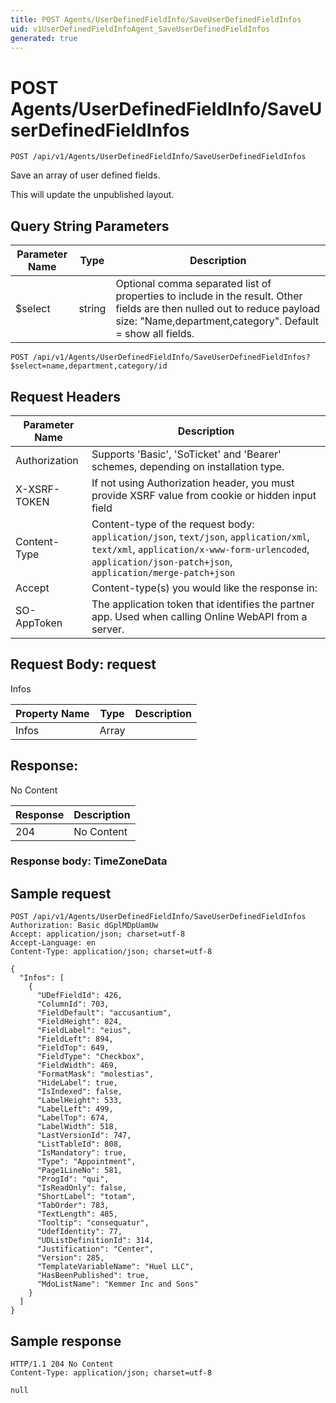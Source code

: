 ```yaml
---
title: POST Agents/UserDefinedFieldInfo/SaveUserDefinedFieldInfos
uid: v1UserDefinedFieldInfoAgent_SaveUserDefinedFieldInfos
generated: true
---
```


# POST Agents/UserDefinedFieldInfo/SaveUserDefinedFieldInfos

```http
POST /api/v1/Agents/UserDefinedFieldInfo/SaveUserDefinedFieldInfos
```

Save an array of user defined fields.


This will update the unpublished layout.






## Query String Parameters

| Parameter Name | Type |  Description |
|----------------|------|--------------|
| $select | string |  Optional comma separated list of properties to include in the result. Other fields are then nulled out to reduce payload size: "Name,department,category". Default = show all fields. |

```http
POST /api/v1/Agents/UserDefinedFieldInfo/SaveUserDefinedFieldInfos?$select=name,department,category/id
```


## Request Headers

| Parameter Name | Description |
|----------------|-------------|
| Authorization  | Supports 'Basic', 'SoTicket' and 'Bearer' schemes, depending on installation type. |
| X-XSRF-TOKEN   | If not using Authorization header, you must provide XSRF value from cookie or hidden input field |
| Content-Type | Content-type of the request body: `application/json`, `text/json`, `application/xml`, `text/xml`, `application/x-www-form-urlencoded`, `application/json-patch+json`, `application/merge-patch+json` |
| Accept         | Content-type(s) you would like the response in:  |
| SO-AppToken | The application token that identifies the partner app. Used when calling Online WebAPI from a server. |

## Request Body: request 

Infos 

| Property Name | Type |  Description |
|----------------|------|--------------|
| Infos | Array |  |

## Response:

No Content

| Response | Description |
|----------------|-------------|
| 204 | No Content |

### Response body: TimeZoneData


## Sample request

```http!
POST /api/v1/Agents/UserDefinedFieldInfo/SaveUserDefinedFieldInfos
Authorization: Basic dGplMDpUamUw
Accept: application/json; charset=utf-8
Accept-Language: en
Content-Type: application/json; charset=utf-8

{
  "Infos": [
    {
      "UDefFieldId": 426,
      "ColumnId": 703,
      "FieldDefault": "accusantium",
      "FieldHeight": 824,
      "FieldLabel": "eius",
      "FieldLeft": 894,
      "FieldTop": 649,
      "FieldType": "Checkbox",
      "FieldWidth": 469,
      "FormatMask": "molestias",
      "HideLabel": true,
      "IsIndexed": false,
      "LabelHeight": 533,
      "LabelLeft": 499,
      "LabelTop": 674,
      "LabelWidth": 518,
      "LastVersionId": 747,
      "ListTableId": 808,
      "IsMandatory": true,
      "Type": "Appointment",
      "Page1LineNo": 581,
      "ProgId": "qui",
      "IsReadOnly": false,
      "ShortLabel": "totam",
      "TabOrder": 783,
      "TextLength": 485,
      "Tooltip": "consequatur",
      "UdefIdentity": 77,
      "UDListDefinitionId": 314,
      "Justification": "Center",
      "Version": 285,
      "TemplateVariableName": "Huel LLC",
      "HasBeenPublished": true,
      "MdoListName": "Kemmer Inc and Sons"
    }
  ]
}
```

## Sample response

```http_
HTTP/1.1 204 No Content
Content-Type: application/json; charset=utf-8

null
```